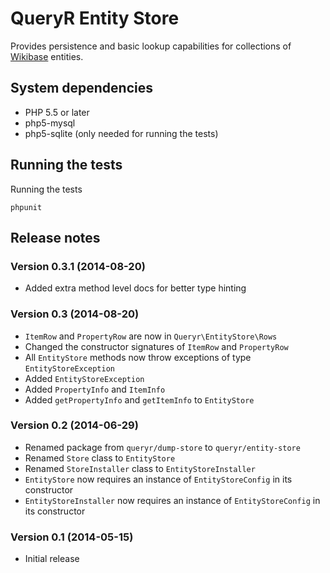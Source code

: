 # QueryR Entity Store

Provides persistence and basic lookup capabilities for collections of
[Wikibase](http://wikiba.se) entities.

## System dependencies

* PHP 5.5 or later
* php5-mysql
* php5-sqlite (only needed for running the tests)

## Running the tests

Running the tests

    phpunit

## Release notes

### Version 0.3.1 (2014-08-20)

* Added extra method level docs for better type hinting

### Version 0.3 (2014-08-20)

* `ItemRow` and `PropertyRow` are now in `Queryr\EntityStore\Rows`
* Changed the constructor signatures of `ItemRow` and `PropertyRow`
* All `EntityStore` methods now throw exceptions of type `EntityStoreException`
* Added `EntityStoreException`
* Added `PropertyInfo` and `ItemInfo`
* Added `getPropertyInfo` and `getItemInfo` to `EntityStore`

### Version 0.2 (2014-06-29)

* Renamed package from `queryr/dump-store` to `queryr/entity-store`
* Renamed `Store` class to `EntityStore`
* Renamed `StoreInstaller` class to `EntityStoreInstaller`
* `EntityStore` now requires an instance of `EntityStoreConfig` in its constructor
* `EntityStoreInstaller` now requires an instance of `EntityStoreConfig` in its constructor

### Version 0.1 (2014-05-15)

* Initial release
